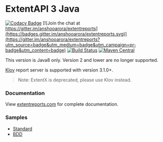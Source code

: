 # ExtentAPI 3 Java

[![Codacy Badge](https://api.codacy.com/project/badge/Grade/657a54f85e59482da4310c72af5e5182)](https://www.codacy.com/app/anshooarora/extentreports-java?utm_source=github.com&utm_medium=referral&utm_content=anshooarora/extentreports-java&utm_campaign=badger)
[![Join the chat at https://gitter.im/anshooarora/extentreports](https://badges.gitter.im/anshooarora/extentreports.svg)](https://gitter.im/anshooarora/extentreports?utm_source=badge&utm_medium=badge&utm_campaign=pr-badge&utm_content=badge)
[![Build Status](https://travis-ci.org/anshooarora/extentreports-java.svg)](https://travis-ci.org/anshooarora/extentreports-java) [![Maven Central](https://img.shields.io/maven-central/v/com.aventstack/extentreports.svg?maxAge=300)](http://search.maven.org/#search|ga|1|g:"com.aventstack")

This version is Java8 only. Version 2 and lower are no longer supported.

[Klov](https://github.com/anshooarora/klov) report server is supported with version 3.1.0+.

> Note: ExtentX is deprecated, please use Klov instead.

### Documentation

View [extentreports.com](http://extentreports.com/docs/versions/3/java/) for complete documentation.

### Samples

 * <a href='http://extentreports.com/os/3/extent.html'>Standard</a>
 * <a href='http://extentreports.com/os/3/bdd.html'>BDD</a>